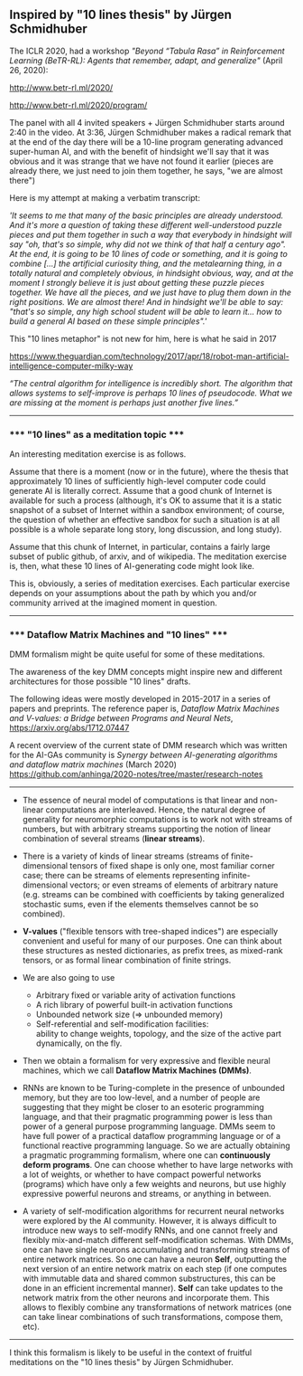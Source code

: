 ## Inspired by "10 lines thesis" by Jürgen Schmidhuber

The ICLR 2020, had a workshop _"Beyond “Tabula Rasa” in Reinforcement Learning (BeTR-RL): 
Agents that remember, adapt, and generalize"_
(April 26, 2020):

http://www.betr-rl.ml/2020/

http://www.betr-rl.ml/2020/program/

The panel with all 4 invited speakers + Jürgen Schmidhuber starts around 2:40 in the video. 
At 3:36, Jürgen Schmidhuber makes a radical remark that at the end of the day there will be a 
10-line program generating advanced super-human AI, and with the benefit of hindsight 
we'll say that it was obvious and it was strange that we have not found it earlier
(pieces are already there, we just need to join them together, he says, "we are almost there")

Here is my attempt at making a verbatim transcript:

_'It seems to me that many of the basic principles are already understood.
And it's more a question of taking these different well-understood puzzle pieces and 
put them together in such a way that everybody in hindsight will say 
"oh, that's so simple, why did not we think of that half a century ago". 
At the end, it is going to be 10 lines of code or something, 
and it is going to combine [...] the artificial curiosity thing, 
and the metalearning thing, in a totally natural and completely obvious, 
in hindsight obvious, way, and at the moment I strongly believe it is 
just about getting these puzzle pieces together. We have all the pieces, 
and we just have to plug them down in the right positions. We are almost there! 
And in hindsight we'll be able to say: 
"that's so simple, any high school student will be able to learn it... 
how to build a general AI based on these simple principles".'_

This "10 lines metaphor" is not new for him, here is what he said in 2017

https://www.theguardian.com/technology/2017/apr/18/robot-man-artificial-intelligence-computer-milky-way

_“The central algorithm for intelligence is incredibly short. 
The algorithm that allows systems to self-improve is perhaps 10 lines of pseudocode. 
What we are missing at the moment is perhaps just another five lines.”_

---

### *** "10 lines" as a meditation topic ***

An interesting meditation exercise is as follows.

Assume that there is a moment (now or in the future), where the thesis
that approximately 10 lines of sufficiently high-level computer code could
generate AI is literally correct. Assume that a good chunk of Internet is
available for such a process (although, it's OK to assume that it is
a static snapshot of a subset of Internet within a sandbox environment;
of course, the question of whether an effective sandbox for such a
situation is at all possible is a whole separate long story, long discussion,
and long study).

Assume that this chunk of Internet, in particular, contains a fairly large subset of
public github, of arxiv, and of wikipedia. The meditation exercise is,
then, what these 10 lines of AI-generating code might look like.

This is, obviously, a series of meditation exercises. Each particular
exercise depends on your assumptions about the path by which you and/or
community arrived at the imagined moment in question.

---

### *** Dataflow Matrix Machines and "10 lines" ***

DMM formalism might be quite useful for some of these meditations.

The awareness of the key DMM concepts might inspire new and different
architectures for those possible "10 lines" drafts.

The following ideas were mostly developed in 2015-2017 in a series
of papers and preprints. The reference paper is,
_Dataflow Matrix Machines and V-values: a Bridge between Programs and Neural Nets_,
https://arxiv.org/abs/1712.07447

A recent overview of the current state of DMM research which was written
for the AI-GAs community is
_Synergy between AI-generating algorithms and dataflow matrix machines_
(March 2020)
https://github.com/anhinga/2020-notes/tree/master/research-notes

---

  * The essence of neural model of computations is that 
    linear and non-linear computations are interleaved. 
    Hence, the natural degree of generality for neuromorphic computations 
    is to work not with streams of numbers, but with arbitrary streams
    supporting the notion of linear combination of several streams (**linear streams**).

  * There is a variety of kinds of linear streams (streams of finite-dimensional
    tensors of fixed shape is only one, most familiar corner case; there can
    be streams of elements representing infinite-dimensional vectors; or
    even streams of elements of arbitrary nature (e.g. streams can be combined
    with coefficients by taking generalized stochastic sums, even if the
    elements themselves cannot be so combined).
    
  * **V-values** ("flexible tensors with tree-shaped indices") are especially
    convenient and useful for many of our purposes. One can think about these
    structures as nested dictionaries, as prefix trees, as mixed-rank tensors,
    or as formal linear combination of finite strings.

  * We are also going to use
      * Arbitrary fixed or variable arity of activation functions
      * A rich library of powerful built-in activation functions
      * Unbounded network size (⇒ unbounded memory)
      * Self-referential and self-modification facilities:  
        ability to change weights, topology, and the size of the active part dynamically, on the fly.
   
  * Then we obtain a formalism for very expressive and flexible neural machines,
    which we call **Dataflow Matrix Machines (DMMs)**.
  
  * RNNs are known to be Turing-complete in the presence of unbounded memory,
    but they are too low-level, and a number of people are suggesting that they
    might be closer to an esoteric programming language, and that their
    pragmatic programming power is less than power of a general purpose programming
    language. DMMs seem to have full power of a practical dataflow programming language
    or of a functional reactive programming language. So we are actually obtaining
    a pragmatic programming formalism, where one can **continuously deform programs**.
    One can choose whether to have large networks with a lot of weights, or whether to have
    compact powerful networks (programs) which have only a few weights and neurons, 
    but use highly expressive powerful neurons and streams, or anything in between.
    
  * A variety of self-modification algorithms for recurrent neural networks were explored
    by the AI community. However, it is always difficult to introduce new ways to
    self-modify RNNs, and one cannot freely and flexibly mix-and-match different
    self-modification schemas. With DMMs, one can have single neurons accumulating and
    transforming streams of entire network matrices. So one can have a neuron **Self**,
    outputting the next version of an entire network matrix on each step (if one computes
    with immutable data and shared common substructures, this can be done in
    an efficient incremental manner). **Self** can take updates to the network matrix
    from the other neurons and incorporate them. This allows to flexibly combine
    any transformations of network matrices (one can take linear combinations of such
    transformations, compose them, etc).

---

I think this formalism is likely to be useful in the context of fruitful meditations
on the "10 lines thesis" by Jürgen Schmidhuber.
 
